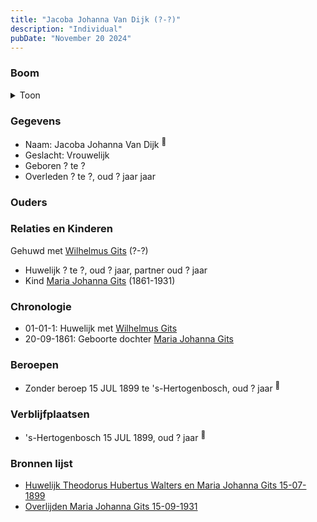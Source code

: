 ```yaml
---
title: "Jacoba Johanna Van Dijk (?-?)"
description: "Individual"
pubDate: "November 20 2024"
---
```


### Boom
<details><summary>Toon</summary>

![test](https://www.plantuml.com/plantuml/svg/hP91Jy8m5CVl_HGlSl14ih60I1OWw6OaCI5gz4ZUrYUhwrhITY4BuRjRsG9uqeEtfg__z_lrjNFhqBYwaioMGctHO0KPvkN6w5hnEosr0MTGMLyYvLWXE44kJ2wfNLErTGrKL6LaRBjb7HdIhjaIk-YQIxGMzWm05jfmCg-5o4j5riPnXK9Dfn2n0sFNi3gYB6Djv6g9kSuGbhf0fH3UKC6z-2ol02qy1a4m7i2fHIzT954IUSx-Gv3a1uWd6MRDEjFEIPfCOGQpYvejQodNgFWwDzhQJ7kXxj3X9F0kP46ogYqy26VFt12WbqJfC5ty3w_3nPCTSIxKvhjmfAMUDXX1JufDuHgIKkyyyHHuGYFEy_dXU3E2Fyna4C1Bie9mF0fzN2agIVqk7GxRr6qKmhDlHOPZvQswD-dtEs_M3UkyqTsdtoaoDYV5_IVy0W00)
</details>

### Gegevens
- Naam: Jacoba Johanna Van Dijk <sup><a href="../s00101/" style="text-decoration:none" title="Huwelijk Theodorus Hubertus Walters en Maria Johanna Gits 15-07-1899">:link:</a></sup>
- Geslacht: Vrouwelijk
- Geboren ? te ? 
- Overleden ? te ?, oud ? jaar jaar 

### Ouders

### Relaties en Kinderen

Gehuwd met [Wilhelmus Gits](../i00081/) (?-?) 
- Huwelijk ? te ?, oud ? jaar, partner oud ? jaar 
- Kind [Maria Johanna Gits](../i00076/) (1861-1931)

### Chronologie
- 01-01-1: Huwelijk met [Wilhelmus Gits](../i00081/)
- 20-09-1861: Geboorte dochter [Maria Johanna Gits](../i00076/)

### Beroepen
- Zonder beroep 15 JUL 1899 te 's-Hertogenbosch, oud ? jaar <sup><a href="../s00101/" style="text-decoration:none" title="Huwelijk Theodorus Hubertus Walters en Maria Johanna Gits 15-07-1899">:link:</a></sup>

### Verblijfplaatsen
- 's-Hertogenbosch  15 JUL 1899, oud ? jaar  <sup><a href="../s00101/" style="text-decoration:none" title="Huwelijk Theodorus Hubertus Walters en Maria Johanna Gits 15-07-1899">:link:</a></sup>

### Bronnen lijst
- [Huwelijk Theodorus Hubertus Walters en Maria Johanna Gits 15-07-1899](../s00101/)
- [Overlijden Maria Johanna Gits 15-09-1931](../s00105/)